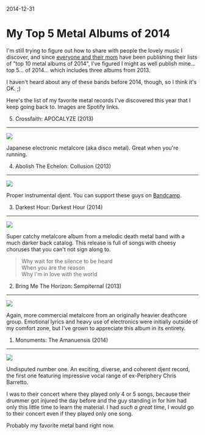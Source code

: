 2014-12-31

My Top 5 Metal Albums of 2014
=============================

I'm still trying to figure out how to share with people the lovely music
I discover, and since [everyone and their mom][everyone] have been
publishing their lists of "top 10 metal albums of 2014", I've figured I
might as well publish mine... top 5... of 2014... which includes three
albums from 2013.

  [everyone]: https://google.com/search?q=site:metalsucks.net+%22of+2014%22

I haven't heard about any of these bands before 2014, though, so I think
it's OK. ;)

Here's the list of my favorite metal records I've discovered this year
that I keep going back to.  Images are Spotify links.


5. Crossfaith: APOCALYZE (2013)
-------------------------------

[![](apocalyze.jpg)](http://open.spotify.com/album/0LXaX5KerTU6m7jBwqECQZ)

Japanese electronic metalcore (aka disco metal).  Great when you're
running.


4. Abolish The Echelon: Collusion (2013)
----------------------------------------

[![](collusion.jpg)](http://open.spotify.com/album/550B8owgN59aEj2fh1yKsS)

Proper instrumental djent.  You can support these guys on
[Bandcamp](http://abolishtheechelon.bandcamp.com/album/collusion).


3. Darkest Hour: Darkest Hour (2014)
------------------------------------

[![](darkest-hour.jpg)](http://open.spotify.com/album/3giBVgh4bHYCRK53yvvoa5)

Super catchy metalcore album from a melodic death metal band with a much
darker back catalog.  This release is full of songs with cheesy choruses
that you can't not sign along to.

> Why wait for the silence to be heard<br/>
> When you are the reason<br/>
> Why I'm in love with the world


2. Bring Me The Horizon: Sempiternal (2013)
-------------------------------------------

[![](sempiternal.jpg)](http://open.spotify.com/album/6IYPmM3xsOPL2XPSvf1ZAz)

Again, more commercial metalcore from an originally heavier deathcore
group.  Emotional lyrics and heavy use of electronics were initially
outside of my comfort zone, but I've grown to appreciate this album in
its entirety.


1. Monuments: The Amanuensis (2014)
-----------------------------------

[![](the-amanuensis.jpg)](http://open.spotify.com/album/2ERKYl1mORirEUNxTtDo3M)

Undisputed number one.  An exciting, diverse, and coherent djent record,
the first one featuring impressive vocal range of ex-Periphery Chris
Barretto.

I was to their concert where they played only 4 or 5 songs, because
their drummer got injured the day before and the guy standing in for him
had only this little time to learn the material.  I had *such a great
time*, I would go to their concert even if they played only one song.

Probably my favorite metal band right now.
